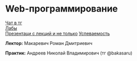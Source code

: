 # Web-программирование
[Чат в тг](https://t.me/+MFjmHDimiJg2Y2M6)  
[Лабы](https://docs.google.com/document/d/1ybmhKPyUyZvGaJI-3MrM9AleAW9Kzng8/edit?rtpof=true&sd=true)  
[Презентаци с лекций и не только](https://xrem.github.io/web/)
[Успеваемость](https://docs.google.com/spreadsheets/d/15QTHqo3x8Rej_8BXyMWEm_LZC6fHPaWM-7SY16vjsII/edit#gid=1550467310)

**Лектор:** Макаревич Роман Дмитриевич

**Практик:** Андреев Николай Владимирович (тг @bakasaru)
